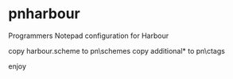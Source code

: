 # pnharbour
Programmers Notepad configuration for Harbour

copy harbour.scheme to pn\schemes
copy additional*    to pn\ctags

enjoy
